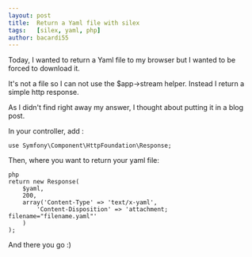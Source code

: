 ```yaml
---
layout: post
title:  Return a Yaml file with silex
tags:   [silex, yaml, php]
author: bacardi55
---
```


Today, I wanted to return a Yaml file to my browser but I wanted to be forced to download it.

It's not a file so I can not use the $app->stream helper. Instead I return a simple http response.

As I didn't find right away my answer, I thought about putting it in a blog post.

In your controller, add :

``
use Symfony\Component\HttpFoundation\Response;
``

Then, where you want to return your yaml file:

    php
    return new Response(
        $yaml,
        200,
        array('Content-Type' => 'text/x-yaml',
            'Content-Disposition' => 'attachment; filename="filename.yaml"'
        )
    );

And there you go :)
